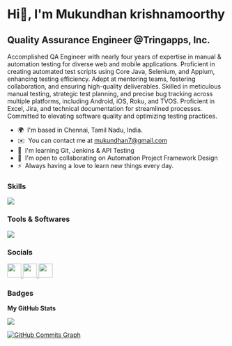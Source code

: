 Hi👋, I'm Mukundhan krishnamoorthy
================================================================================================================================================

Quality Assurance Engineer @Tringapps, Inc.
-------------------------------------------

Accomplished QA Engineer with nearly four years of expertise in manual & automation testing for diverse web and mobile applications. Proficient in creating automated test scripts using Core Java, Selenium, and Appium, enhancing testing efficiency. Adept at mentoring teams, fostering collaboration, and ensuring high-quality deliverables. Skilled in meticulous manual testing, strategic test planning, and precise bug tracking across multiple platforms, including Android, iOS, Roku, and TVOS. Proficient in Excel, Jira, and technical documentation for streamlined processes. Committed to elevating software quality and optimizing testing practices.

* 🌍  I'm based in Chennai, Tamil Nadu, India.
* ✉️  You can contact me at [mukundhan7@gmail.com](mailto:mukundhan7@gmail.com)
* 🧠  I'm learning Git, Jenkins & API Testing
* 🤝  I'm open to collaborating on Automation Project Framework Design
* ⚡  Always having a love to learn new things every day.

### Skills
<p align="left">
  <a href="https://skillicons.dev">
    <img src="https://skillicons.dev/icons?i=java,selenium,gherkin,maven,git"/>
  </a>
</p>

### Tools & Softwares
<p align="left">
  <a href="https://skillicons.dev">
    <img src="https://skillicons.dev/icons?i=github,eclipse,idea,androidstudio,nodejs,vscode,wordpress"/>
  </a>
</p>

### Socials
<p align="left"> 
  <a href="https://www.github.com/MukundhanTringapps" target="_blank" rel="noreferrer"> 
    <picture> 
      <source media="(prefers-color-scheme: dark)" srcset="https://raw.githubusercontent.com/danielcranney/readme-generator/main/public/icons/socials/github-dark.svg" /> 
      <source media="(prefers-color-scheme: light)" srcset="https://raw.githubusercontent.com/danielcranney/readme-generator/main/public/icons/socials/github.svg" /> 
      <img src="https://raw.githubusercontent.com/danielcranney/readme-generator/main/public/icons/socials/github.svg" width="32" height="32" /> 
    </picture> 
  </a> 
  
<a href="https://www.linkedin.com/in/mukundhank/" target="_blank" rel="noreferrer"> 
    <picture> 
      <source media="(prefers-color-scheme: dark)" srcset="https://raw.githubusercontent.com/danielcranney/readme-generator/main/public/icons/socials/linkedin-dark.svg" /> 
      <source media="(prefers-color-scheme: light)" srcset="https://raw.githubusercontent.com/danielcranney/readme-generator/main/public/icons/socials/linkedin.svg" /> 
      <img src="https://raw.githubusercontent.com/danielcranney/readme-generator/main/public/icons/socials/linkedin.svg" width="32" height="32" />
    </picture> 
  </a>
  
  <a href="https://www.x.com/hyphenorx" target="_blank" rel="noreferrer"> 
    <picture> 
      <source media="(prefers-color-scheme: dark)" srcset="https://raw.githubusercontent.com/danielcranney/readme-generator/main/public/icons/socials/twitter-dark.svg" /> 
      <source media="(prefers-color-scheme: light)" srcset="https://raw.githubusercontent.com/danielcranney/readme-generator/main/public/icons/socials/twitter.svg" /> 
      <img src="https://raw.githubusercontent.com/danielcranney/readme-generator/main/public/icons/socials/twitter.svg" width="32" height="32" /> 
    </picture> 
  </a>
  </p>

### Badges

<b>My GitHub Stats</b>

<a href="http://www.github.com/MukundhanTringapps"><img src="https://github-readme-streak-stats.herokuapp.com/?user=MukundhanTringapps&stroke=ffffff&background=1c1917&ring=14b8a6&fire=14b8a6&currStreakNum=ffffff&currStreakLabel=14b8a6&sideNums=ffffff&sideLabels=ffffff&dates=ffffff&hide_border=true" /></a>

<a href="http://www.github.com/MukundhanTringapps"><img src="https://github-readme-activity-graph.cyclic.app/graph?username=MukundhanTringapps&bg_color=1c1917&color=ffffff&line=22c55e&point=ffffff&area_color=1c1917&area=true&hide_border=true&custom_title=GitHub%20Commits%20Graph" alt="GitHub Commits Graph" /></a>
